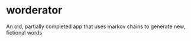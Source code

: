 worderator
==========

An old, partially completed app that uses markov chains to generate new, fictional words